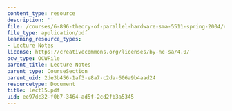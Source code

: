 ```yaml
---
content_type: resource
description: ''
file: /courses/6-896-theory-of-parallel-hardware-sma-5511-spring-2004/ee97dc32f0b73464ad5f2cd2fb3a5345_lect15.pdf
file_type: application/pdf
learning_resource_types:
- Lecture Notes
license: https://creativecommons.org/licenses/by-nc-sa/4.0/
ocw_type: OCWFile
parent_title: Lecture Notes
parent_type: CourseSection
parent_uid: 2de3b456-1af3-e8a7-c2da-606a9b4aad24
resourcetype: Document
title: lect15.pdf
uid: ee97dc32-f0b7-3464-ad5f-2cd2fb3a5345
---
```

